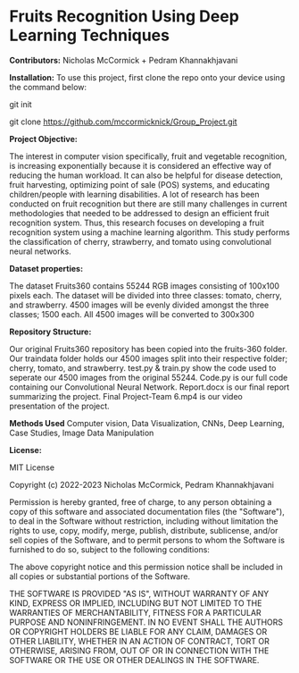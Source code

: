 # Fruits Recognition Using Deep Learning Techniques
**Contributors:**
Nicholas McCormick + Pedram Khannakhjavani

**Installation:**
To use this project, first clone the repo onto your device using the command below:

git init

git clone https://github.com/mccormicknick/Group_Project.git


**Project Objective:**

The interest in computer vision specifically, fruit and vegetable recognition, is increasing exponentially because it is considered an effective way of reducing the human workload. It can also be helpful for disease detection, fruit harvesting, optimizing point of sale (POS) systems, and educating children/people with learning disabilities. A lot of research has been conducted on fruit recognition but there are still many challenges in current methodologies that needed to be addressed to design an efficient fruit recognition system. Thus, this research focuses on developing a fruit recognition system using a machine learning algorithm. This study performs the classification of cherry, strawberry, and tomato using convolutional neural networks.



**Dataset properties:**

The dataset Fruits360 contains 55244 RGB images consisting of 100x100 pixels each.
The dataset will be divided into three classes: tomato, cherry, and strawberry.
4500 images will be evenly divided amongst the three classes; 1500 each.
All 4500 images will be converted to 300x300 


**Repository Structure:**

Our original Fruits360 repository has been copied into the fruits-360 folder.
Our traindata folder holds our 4500 images split into their respective folder; cherry, tomato, and strawberry.
test.py & train.py show the code used to seperate our 4500 images from the original 55244.
Code.py is our full code containing our Convolutional Neural Network.
Report.docx is our final report summarizing the project.
Final Project-Team 6.mp4 is our video presentation of the project.

**Methods Used**
Computer vision, Data Visualization, CNNs, Deep Learning, Case Studies, Image Data Manipulation

**License:**

MIT License

Copyright (c) 2022-2023 Nicholas McCormick, Pedram Khannakhjavani

Permission is hereby granted, free of charge, to any person obtaining a copy of this software and associated documentation files (the "Software"), to deal in the Software without restriction, including without limitation the rights to use, copy, modify, merge, publish, distribute, sublicense, and/or sell copies of the Software, and to permit persons to whom the Software is furnished to do so, subject to the following conditions:

The above copyright notice and this permission notice shall be included in all copies or substantial portions of the Software.

THE SOFTWARE IS PROVIDED "AS IS", WITHOUT WARRANTY OF ANY KIND, EXPRESS OR IMPLIED, INCLUDING BUT NOT LIMITED TO THE WARRANTIES OF MERCHANTABILITY, FITNESS FOR A PARTICULAR PURPOSE AND NONINFRINGEMENT. IN NO EVENT SHALL THE AUTHORS OR COPYRIGHT HOLDERS BE LIABLE FOR ANY CLAIM, DAMAGES OR OTHER LIABILITY, WHETHER IN AN ACTION OF CONTRACT, TORT OR OTHERWISE, ARISING FROM, OUT OF OR IN CONNECTION WITH THE SOFTWARE OR THE USE OR OTHER DEALINGS IN THE SOFTWARE.
